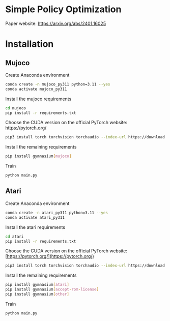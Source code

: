 # Simple Policy Optimization
Paper website: https://arxiv.org/abs/2401.16025

# Installation
## Mujoco
Create Anaconda environment
```bash
conda create -n mujoco_py311 python=3.11 --yes
conda activate mujoco_py311
```

Install the mujoco requirements
```bash
cd mujoco
pip install -r requirements.txt
```

Choose the CUDA version on the official PyTorch website: https://pytorch.org/
```bash
pip3 install torch torchvision torchaudio --index-url https://download.pytorch.org/whl/cu121
```

Install the remaining requirements
```bash
pip install gymnasium[mujoco]
```

Train
```bash
python main.py
```

## Atari
Create Anaconda environment
```bash
conda create -n atari_py311 python=3.11 --yes
conda activate atari_py311
```

Install the atari requirements
```bash
cd atari
pip install -r requirements.txt
```

Choose the CUDA version on the official PyTorch website: [https://pytorch.org/](https://pytorch.org/)
```bash
pip3 install torch torchvision torchaudio --index-url https://download.pytorch.org/whl/cu121
```

Install the remaining requirements
```bash
pip install gymnasium[atari]
pip install gymnasium[accept-rom-license]
pip install gymnasium[other]
```

Train
```bash
python main.py
```
